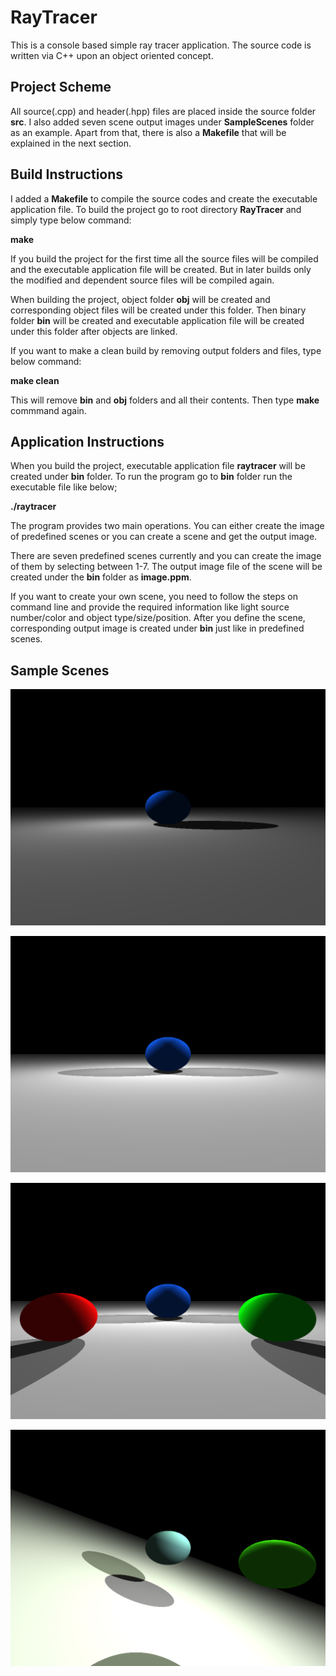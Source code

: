 # RayTracer

This is a console based simple ray tracer application. The source code is written via C++ upon an object oriented concept.


## Project Scheme

All source(.cpp) and header(.hpp) files are placed inside the source folder **src**. I also added seven scene output images under **SampleScenes** folder as an example. Apart from that, there is also a **Makefile** that will be explained in the next section.


## Build Instructions

I added a **Makefile** to compile the source codes and create the executable application file. To build the project go to root directory **RayTracer** and simply type below command:

**make**

If you build the project for the first time all the source files will be compiled and the executable application file will be created. But in later builds only the modified and dependent source files will be compiled again.

When building the project, object folder **obj** will be created and corresponding object files will be created under this folder. Then binary folder **bin** will be created and executable application file will be created under this folder after objects are linked.

If you want to make a clean build by removing output folders and files, type below command:

**make clean**

This will remove **bin** and **obj** folders and all their contents. Then type **make** commmand again.

## Application Instructions

When you build the project, executable application file **raytracer** will be created under **bin** folder. To run the program go to **bin** folder run the executable file like below;

**./raytracer**

The program provides two main operations. You can either create the image of predefined scenes or you can create a scene and get the output image.

There are seven predefined scenes currently and you can create the image of them by selecting between 1-7. The output image file of the scene will be created under the **bin** folder as **image.ppm**.

If you want to create your own scene, you need to follow the steps on command line and provide the required information like light source number/color and object type/size/position. After you define the scene, corresponding output image is created under **bin** just like in predefined scenes.

## Sample Scenes


![Sample Scene 4](https://github.com/onurazbar/RayTracer/blob/main/SampleScenes/Scene_4.png)

![Sample Scene 5](https://github.com/onurazbar/RayTracer/blob/main/SampleScenes/Scene_5.png)

![Sample Scene 6](https://github.com/onurazbar/RayTracer/blob/main/SampleScenes/Scene_6.png)

![Sample Scene 7](https://github.com/onurazbar/RayTracer/blob/main/SampleScenes/Scene_7.png)
